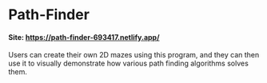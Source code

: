 # Path-Finder
#### Site: https://path-finder-693417.netlify.app/

Users can create their own 2D mazes using this program, and they can then use it to visually demonstrate how various path finding algorithms solves them.
